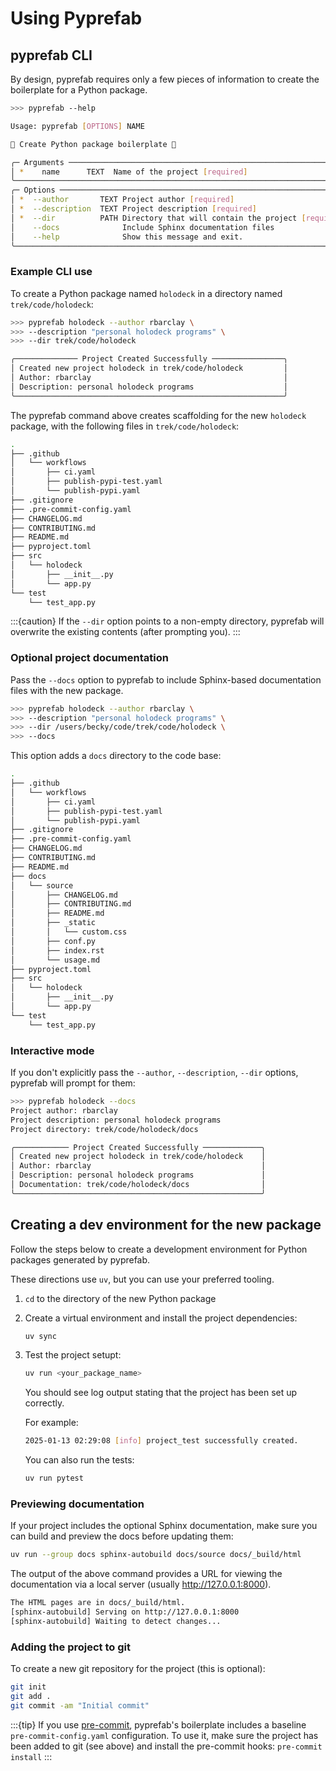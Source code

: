 # Using Pyprefab

## pyprefab CLI

By design, pyprefab requires only a few pieces of information to create the
boilerplate for a Python package.

```sh
>>> pyprefab --help

Usage: pyprefab [OPTIONS] NAME

🐍 Create Python package boilerplate 🐍

╭─ Arguments ───────────────────────────────────────────────────────────────╮
│ *    name      TEXT  Name of the project [required]                       │
╰───────────────────────────────────────────────────────────────────────────╯
╭─ Options ─────────────────────────────────────────────────────────────────╮
│ *  --author       TEXT Project author [required]                          │
│ *  --description  TEXT Project description [required]                     │
│ *  --dir          PATH Directory that will contain the project [required] │
│    --docs              Include Sphinx documentation files                 │
│    --help              Show this message and exit.                        │
╰───────────────────────────────────────────────────────────────────────────╯
```

### Example CLI use

To create a Python package named `holodeck` in a directory named
`trek/code/holodeck`:

```sh
>>> pyprefab holodeck --author rbarclay \
>>> --description "personal holodeck programs" \
>>> --dir trek/code/holodeck

╭────────────── Project Created Successfully ────────────────╮
│ Created new project holodeck in trek/code/holodeck         │
│ Author: rbarclay                                           │
│ Description: personal holodeck programs                    │
╰────────────────────────────────────────────────────────────╯
```

The pyprefab command above creates scaffolding for the new `holodeck` package,
with the following files in `trek/code/holodeck`:

```sh
.
├── .github
│   └── workflows
│       ├── ci.yaml
│       ├── publish-pypi-test.yaml
│       └── publish-pypi.yaml
├── .gitignore
├── .pre-commit-config.yaml
├── CHANGELOG.md
├── CONTRIBUTING.md
├── README.md
├── pyproject.toml
├── src
│   └── holodeck
│       ├── __init__.py
│       └── app.py
└── test
    └── test_app.py
```

:::{caution}
If the `--dir` option points to a non-empty directory, pyprefab will overwrite
the existing contents (after prompting you).
:::

### Optional project documentation

Pass the `--docs` option to pyprefab to include Sphinx-based documentation files
with the new package.

```sh
>>> pyprefab holodeck --author rbarclay \
>>> --description "personal holodeck programs" \
>>> --dir /users/becky/code/trek/code/holodeck \
>>> --docs
```

 This option adds a `docs` directory to the code base:

```sh
.
├── .github
│   └── workflows
│       ├── ci.yaml
│       ├── publish-pypi-test.yaml
│       └── publish-pypi.yaml
├── .gitignore
├── .pre-commit-config.yaml
├── CHANGELOG.md
├── CONTRIBUTING.md
├── README.md
├── docs
│   └── source
│       ├── CHANGELOG.md
│       ├── CONTRIBUTING.md
│       ├── README.md
│       ├── _static
│       │   └── custom.css
│       ├── conf.py
│       ├── index.rst
│       └── usage.md
├── pyproject.toml
├── src
│   └── holodeck
│       ├── __init__.py
│       └── app.py
└── test
    └── test_app.py
```

### Interactive mode

If you don't explicitly pass the `--author`, `--description`, `--dir` options,
pyprefab will prompt for them:

```sh
>>> pyprefab holodeck --docs
Project author: rbarclay
Project description: personal holodeck programs
Project directory: trek/code/holodeck/docs

╭──────────── Project Created Successfully ─────────────╮
│ Created new project holodeck in trek/code/holodeck    │
│ Author: rbarclay                                      │
│ Description: personal holodeck programs               │
│ Documentation: trek/code/holodeck/docs                │
╰───────────────────────────────────────────────────────╯
```

## Creating a dev environment for the new package

Follow the steps below to create a development environment for Python packages
generated by pyprefab.

These directions use `uv`, but you can use your preferred tooling.

1. `cd` to the directory of the new Python package

2. Create a virtual environment and install the project dependencies:

    ```sh
    uv sync
    ```

3. Test the project setupt:

    ```sh
    uv run <your_package_name>
    ```

    You should see log output stating that the project has been set up correctly.

    For example:

    ```sh
    2025-01-13 02:29:08 [info] project_test successfully created.
    ```

    You can also run the tests:

    ```sh
    uv run pytest
    ```

### Previewing documentation

If your project includes the optional Sphinx documentation, make sure you can
build and preview the docs before updating them:

```sh
uv run --group docs sphinx-autobuild docs/source docs/_build/html
```

The output of the above command provides a URL for viewing the documentation
via a local server (usually http://127.0.0.1:8000).

```sh
The HTML pages are in docs/_build/html.
[sphinx-autobuild] Serving on http://127.0.0.1:8000
[sphinx-autobuild] Waiting to detect changes...
```

### Adding the project to git

To create a new git repository for the project (this is optional):

```sh
git init
git add .
git commit -am "Initial commit"
```

:::{tip}
If you use [pre-commit](https://pre-commit.com/), pyprefab's boilerplate
includes a baseline `pre-commit-config.yaml` configuration. To use it, make
sure the project has been added to git (see above) and install the pre-commit
hooks: `pre-commit install`
:::
